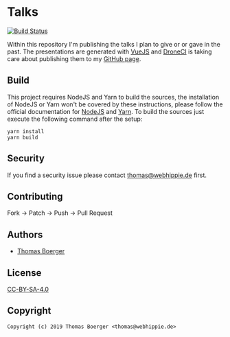 # Talks

[![Build Status](https://cloud.drone.io/api/badges/tboerger/talks/status.svg)](https://cloud.drone.io/tboerger/talks)

Within this repository I'm publishing the talks I plan to give or or gave in the past. The presentations are generated with [VueJS](https://vuejs.org/) and [DroneCI](https://drone.io/) is taking care about publishing them to my [GitHub page](http://tboerger.github.io/talks/).

## Build

This project requires NodeJS and Yarn to build the sources, the installation of NodeJS or Yarn won't be covered by these instructions, please follow the official documentation for [NodeJS](https://nodejs.org/en/download/package-manager/) and [Yarn](https://yarnpkg.com/lang/en/docs/install/). To build the sources just execute the following command after the setup:

```
yarn install
yarn build
```

## Security

If you find a security issue please contact thomas@webhippie.de first.


## Contributing

Fork -> Patch -> Push -> Pull Request


## Authors

* [Thomas Boerger](https://github.com/tboerger)


## License

[CC-BY-SA-4.0](http://creativecommons.org/licenses/by-sa/4.0/)


## Copyright

```
Copyright (c) 2019 Thomas Boerger <thomas@webhippie.de>
```
